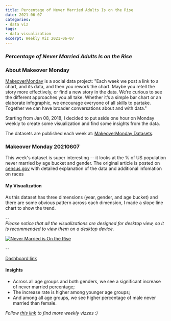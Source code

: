```yaml
---
title: Percentage of Never Married Adults Is on the Rise
date: 2021-06-07
categories:
- data viz
tags:
- data visualization
excerpt: Weekly Viz 2021-06-07
---
```


### *Percentage of Never Married Adults Is on the Rise*


### About Makeover Monday

[MakeoverMonday](http://www.makeovermonday.co.uk/) is a social data project:
"Each week we post a link to a chart, and its data, and then you rework the chart.
Maybe you retell the story more effectively, or find a new story in the data.
We’re curious to see the different approaches you all take. Whether it’s a simple bar chart or an elaborate infographic, we encourage everyone of all skills to partake.
Together we can have broader conversations about and with data."

Starting from Jan 08, 2018, I decided to put aside one hour on Monday weekly to create some visualization and find some insights from the data.

The datasets are published each week at: [MakeoverMonday Datasets](http://www.makeovermonday.co.uk/data/).

### Makeover Monday 20210607

This week's dataset is super interesting -- it looks at the % of US population never married by age bucket and gender. The original article is posted on [census.gov](https://www.census.gov/newsroom/press-releases/2021/marriages-and-divorces.html) with detailed explanation of the data and additional infomation on races

#### My Visualization

As this dataset has three dimensions (year, gender, and age bucket) and there are some obvious pattern across each dimension, I made a slope line chart to show the trend.  

--  
*Please notice that all the visualizations are designed for desktop view, so it is recommended to view them on a desktop device.*  

<div class='tableauPlaceholder' id='viz1623120265752' style='position: relative'>
  <noscript><a href='#'>
    <img alt='Never Married is On the Rise ' src='https:&#47;&#47;public.tableau.com&#47;static&#47;images&#47;Ma&#47;MakeOverMonday20210607NeverMarriedIsontheRise&#47;NeverMarriedisOntheRise&#47;1_rss.png' style='border: none' />
    </a></noscript>
  <object class='tableauViz'  style='display:none;'>
    <param name='host_url' value='https%3A%2F%2Fpublic.tableau.com%2F' />
    <param name='embed_code_version' value='3' />
    <param name='site_root' value='' />
    <param name='name' value='MakeOverMonday20210607NeverMarriedIsontheRise&#47;NeverMarriedisOntheRise' />
    <param name='tabs' value='no' />
    <param name='toolbar' value='yes' />
    <param name='static_image' value='https:&#47;&#47;public.tableau.com&#47;static&#47;images&#47;Ma&#47;MakeOverMonday20210607NeverMarriedIsontheRise&#47;NeverMarriedisOntheRise&#47;1.png' />
    <param name='animate_transition' value='yes' />
    <param name='display_static_image' value='yes' />
    <param name='display_spinner' value='yes' />
    <param name='display_overlay' value='yes' />
    <param name='display_count' value='yes' />
    <param name='language' value='en-US' />
  </object></div>             
  <script type='text/javascript'>            
  var divElement = document.getElementById('viz1623120265752');            
  var vizElement = divElement.getElementsByTagName('object')[0];           
  if ( divElement.offsetWidth > 800 ) { vizElement.style.width='800px';vizElement.style.height='627px';} else if ( divElement.offsetWidth > 500 ) { vizElement.style.width='800px';vizElement.style.height='627px';} else { vizElement.style.width='100%';vizElement.style.height='727px';}            
  var scriptElement = document.createElement('script');             
  scriptElement.src = 'https://public.tableau.com/javascripts/api/viz_v1.js';    
  vizElement.parentNode.insertBefore(scriptElement, vizElement);           
</script>
  
--  

[Dashboard link](https://public.tableau.com/views/MakeOverMonday20210607NeverMarriedIsontheRise/NeverMarriedisOntheRise?:language=en-US&:display_count=n&:origin=viz_share_link)

#### Insights
* Across all age groups and both genders, we see a significant increase of never married percentage;  
* The increase rate is higher among younger age groups;  
* And among all age groups, we see higher percentage of male never married than female.  


*Follow [this link](https://yudong-94.github.io/personal-website/project/WeeklyViz2021/) to find more weekly vizzes :)*